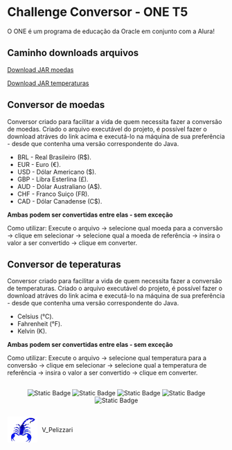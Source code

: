 # Challenge Conversor - ONE T5
O ONE é um programa de educação da Oracle em conjunto com a Alura!

## Caminho downloads arquivos
<p><a href="https://github.com/ViniciusPelizzari/challenge_conversor_one_t5/blob/main/out/artifacts/conversor_moedas/moedas.jar" download>Download JAR moedas</a></p>

<p><a href="https://github.com/ViniciusPelizzari/challenge_conversor_one_t5/blob/main/out/artifacts/conversor_temperatura/temperatura.jar" download>Download JAR temperaturas</a></p>

## Conversor de moedas
Conversor criado para facilitar a vida de quem necessita fazer a conversão de moedas. Criado o arquivo executável do projeto, é possível fazer o download atráves do link acima e executá-lo na máquina de sua preferência - desde que contenha uma versão correspondente do Java.
- BRL - Real Brasileiro (R$).
- EUR - Euro (€).
- USD - Dólar Americano ($).
- GBP - Libra Esterlina (£).
- AUD - Dólar Australiano (A$).
- CHF - Franco Suiço (FR).
- CAD - Dólar Canadense (C$).
  
**Ambas podem ser convertidas entre elas - sem exceção**

Como utilizar: Execute o arquivo -> selecione qual moeda para a conversão -> clique em selecionar -> selecione qual a moeda de referência -> insira o valor a ser convertido -> clique em converter.

## Conversor de teperaturas
Conversor criado para facilitar a vida de quem necessita fazer a conversão de temperaturas. Criado o arquivo executável do projeto, é possível fazer o download atráves do link acima e executá-lo na máquina de sua preferência - desde que contenha uma versão correspondente do Java.
- Celsius (°C).
- Fahrenheit (°F).
- Kelvin (K).
  
**Ambas podem ser convertidas entre elas - sem exceção**

Como utilizar: Execute o arquivo -> selecione qual temperatura para a conversão -> clique em selecionar -> selecione qual a temperatura de referência -> insira o valor a ser convertido -> clique em converter.

##
<div align="center">
  <img alt="Static Badge" src="https://img.shields.io/badge/Java-Versão 17-blue"/>
  <img alt="Static Badge" src="https://img.shields.io/badge/Maven-Versão 3.9.0-blue"/>
  <img alt="Static Badge" src="https://img.shields.io/badge/Oracle%20NEXT%20-%20lightblue">
  <img alt="Static Badge" src="https://img.shields.io/badge/Desafio%20-%20Backend%20-%20blue">
  <img alt="Static Badge" src="https://img.shields.io/badge/Status%20-%20Finalizado%20-%20light%20blue">
</div>

##
<div style="display: flex; align-items: center;">
  <img align="center" alt="logo_perfil" height="60" width="70" src="https://raw.githubusercontent.com/ViniciusPelizzari/perfil_web/main/img/1escopi-removebg-preview.png">
  <span style="margin-left: 10px;">V_Pelizzari</span>
</div>
